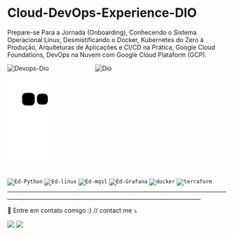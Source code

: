 # Cloud-DevOps-Experience-DIO

Prepare-se Para a Jornada (Onboarding),
Conhecendo o Sistema Operacional Linux,
Desmistificando o Docker,
Kubernetes do Zero à Produção,
Arquiteturas de Aplicações e CI/CD na Prática,
Google Cloud Foundations,
DevOps na Nuvem com Google Cloud Plataform (GCP).


<img src="https://user-images.githubusercontent.com/91704169/191581430-1fa4aa30-61f4-444d-a0b9-ef42fbe746de.png" min-width="200px" max-width="200px" width="200
px" align="left" alt="Devops-Dio">

<img src="https://user-images.githubusercontent.com/91704169/191858832-7f7a44fa-6f38-4ae9-871c-d9fccc8ab5f8.png" min-width="600px" max-width="600px" width="600
px" align="rigth" alt="Dio">

 </div>
  
![Snake animation](https://github.com/rafaballerini/rafaballerini/blob/output/github-contribution-grid-snake.svg)

</div>
<div style="display: inline_block"><br/>
	<code><img alt="Ed-Python" height="50" width="40" src="https://cdn.jsdelivr.net/gh/devicons/devicon/icons/python/python-original.svg" /></code>
	<code><img alt="Ed-linux" height="50" width="40" src="https://cdn.jsdelivr.net/gh/devicons/devicon/icons/linux/linux-original.svg" /></code>
	<code><img alt="Ed-mqsl" height="50" width="40" src="https://cdn.jsdelivr.net/gh/devicons/devicon/icons/mysql/mysql-original.svg" /></code>
	<code><img alt="Ed-Grafana" height="50" width="40" src="https://cdn.jsdelivr.net/gh/devicons/devicon/icons/grafana/grafana-original-wordmark.svg" /></code>
	<code><img alt="docker" height="50" width="40" src="https://cdn.jsdelivr.net/gh/devicons/devicon/icons/docker/docker-original-wordmark.svg" /></code>
	<code><img alt="terraform" height="50" width="40" src="https://user-images.githubusercontent.com/91704169/190546385-e769a76d-f66b-4a68-aae8-2b4a159284be.png" /></code>


</div>
___________________________________________________________________________________________________________________________________________________


💌 Entre em contato comigo :) // contact me ⤵
</p>

<p align="left">
  <a href="mailto:brunosantosc1@gmail.com" alt="Gmail">
  <img src="https://img.shields.io/badge/-Gmail-FF0000?style=flat-square&labelColor=FF0000&logo=gmail&logoColor=white&link=LINK-DO-SEU-EMAIL" /></a>
  <a href="https://www.linkedin.com/in/brunosantos88" alt="Linkedin">
  <img src="https://img.shields.io/badge/-Linkedin-0e76a8?style=flat-square&logo=Linkedin&logoColor=white&link=LINK-DO-SEU-LINKEDIN" /></a> 
  
  
